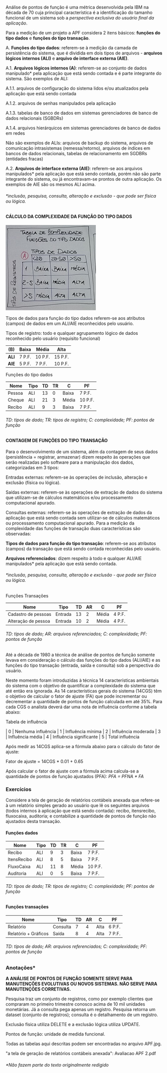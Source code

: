 Análise de pontos de função é uma métrica desenvolvida pela IBM na década de 70 cuja principal característica é a identificação do tamanho funcional de um sistema sob a _perspectiva exclusiva do usuário final da aplicação_.

Para a medição de um projeto a APF considera 2 itens básicos: **funções do tipo dados** e **funções do tipo transação**.

A. **Funções do tipo dados**: referem-se à medição da camada de persistência do sistema, que é dividida em dois tipos de arquivos - **arquivos lógicos internos (ALI)** e **arquivo de interface externa (AIE)**.

A.1. **Arquivos lógicos internos (A)**: referem-se ao conjunto de dados manipulado* pela aplicação que está sendo contada e é parte integrante do sistema. São exemplos de ALI: 

A.1.1. arquivos de configuração do sistema lidos e/ou atualizados pela aplicação que está sendo contada

A.1.2. arquivos de senhas manipulados pela aplicação

A.1.3. tabelas de banco de dados em sistemas gerenciadores de banco de dados relacionais (SGBDRs)

A.1.4. arquivos hierárquicos em sistemas gerenciadores de banco de dados em redes 

Não são exemplos de ALIs: arquivos de backup do sistema, arquivos de comunicação intrasistemas (remessa/retorno), arquivos de índices em bancos de dados relacionais, tabelas de relacionamento em SGDBRs (entidades fracas)

A.2. **Arquivos de interface externa (AIE)**: referem-se aos arquivos manipulados* pela aplicação que está sendo contada, porém não são parte integrante do sistema, ou já encontravam-se prontos de outra aplicação.
Os exemplos de AIE são os mesmos ALI acima.

###### *inclusão, pesquisa, consulta, alteração e exclusão - que pode ser física ou lógica.

#### CÁLCULO DA COMPLEXIDADE DA FUNÇÃO DO TIPO DADOS

![Tabela A](A.jpg "Tabela A")

Tipos de dados para função do tipo dados referem-se aos atributos (campos) de dados em um ALI/AIE reconhecidos pelo usuário.

Tipos de registro: todo e qualquer agrupamento lógico de dados reconhecido pelo usuário (requisito funcional)

|   (B)   | Baixa  |  Média  |  Alta   |
|   ---   |  ---   |   ---   |   ---   |
| **ALI** | 7 P.F. | 10 P.F. | 15 P.F. |
| **AIE** | 5 P.F. | 7 P.F.  | 10 P.F. |

Funções do tipo dados

| Nome | Tipo | TD | TR | C | PF |
| --- | --- | --- | --- | --- | --- |
| Pessoa | ALI | 13 | 0 | Baixa | 7 P.F. | 
| Cheque | ALI | 21 | 3 | Média | 10 P.F. |
| Recibo | ALI | 9 | 3 | Baixa | 7 P.F. |

###### TD: tipos de dado; TR: tipos de registro; C: complexidade; PF: pontos de função

#### CONTAGEM DE FUNÇÕES DO TIPO TRANSAÇÃO 
Para o desenvolvimento de um sistema, além da contagem de seus dados (persistência = registrar, armazenar) dizem respeito às operações que serão realizadas pelo software para a manipulação dos dados, categorizadas em 3 tipos:

Entradas externas: referem-se às operações de inclusão, alteração e exclusão (física ou lógica).

Saídas externas: referem-se às operações de extração de dados do sistema que utilizam-se de cálculos matemáticos e/ou processamento computacional apurado.

Consultas externas: referem-se às operações de extração de dados da aplicação que está sendo contada sem utilizar-se de cálculos matemáticos ou processamento computacional apurado.
Para a medição da complexidade das funções de transação duas características são observadas: 

**Tipos de dados para função do tipo transação**: referem-se aos atributos (campos) da transação que está sendo contada reconhecidas pelo usuário.

**Arquivos referenciados**: dizem respeito à todo e qualquer ALI/AIE manipulados* pela aplicação que está sendo contada.

###### *inclusão, pesquisa, consulta, alteração e exclusão - que pode ser física ou lógica.

Funções Transações 

| Nome | Tipo | TD | AR | C | PF |
| --- | --- | --- | --- | --- | --- |
| Cadastro de pessoas | Entrada | 13 | 2 | Média | 4 P.F. | 
| Alteração de pessoa | Entrada | 10 | 2 | Média | 4 P.F. |

###### TD: tipos de dado; AR: arquivos referenciados; C: complexidade; PF: pontos de função

Até a década de 1980 a técnica de análise de pontos de função somente levava em consideração o cálculo das funções do tipo dados (ALI/AIE) e as funções do tipo transação (entrada, saída e consulta) sob a perspectiva do usuário.

Neste momento foram introduzidas à técnica 14 características ambientais do sistema com o objetivo de quantificar a complexidade do sistema que até então era ignorada. As 14 características gerais do sistema (14CGS) têm o objetivo de calcular o fator de ajuste (FA) que pode incrementar ou decrementar a quantidade de pontos de função calculada em até 35%. Para cada CGS o analista deverá dar uma nota de influência conforme a tabela abaixo: 

Tabela de influência

| 0 | Nenhuma influência
| 1 | Influência mínima 
| 2 | Influência moderada
| 3 | Influência média
| 4 | Influência significante
| 5 | Total influência

Após medir as 14CGS aplica-se a fórmula abaixo para o cálculo do fator de ajuste: 

Fator de ajuste = 14CGS * 0.01 + 0.65

Após calcular o fator de ajuste com a fórmula acima calcula-se a quantidade de pontos de função ajustados (PFA): *PFA = PFNA * FA*

### Exercícios 

Considere a tela de geração de relatórios contábeis anexada que refere-se à um relatório simples gerado ao usuário que lê os seguintes arquivos (todos internos à aplicação que está sendo contada): recibo, itensrecibo, fluxocaixa, auditoria; e contabilize a quantidade de pontos de função não ajustados desta transação.

#### Funções dados

| Nome | Tipo | TD | TR | C | PF |
| --- | --- | --- | --- | --- | --- |
| Recibo | ALI | 9 | 3 | Baixa | 7 P.F. | 
| ItensRecibo | ALI | 8 | 5 | Baixa | 7 P.F. |
| FluxoCaixa | ALI | 11 | 8 | Média | 10 P.F. |
| Auditoria | ALI | 0 | 5 | Baixa | 7 P.F. |

###### TD: tipos de dado; TR: tipos de registro; C: complexidade; PF: pontos de função

#### Funções transações 

| Nome | Tipo | TD | AR | C | PF |
| --- | --- | --- | --- | --- | --- |
| Relatório | Consulta | 7 | 4 | Alta | 6 P.F. | 
| Relatório + Gráficos | Saída | 8 | 4 | Alta | 7 P.F. |

###### TD: tipos de dado; AR: arquivos referenciados; C: complexidade; PF: pontos de função

### Anotações*
**A ANÁLISE DE PONTOS DE FUNÇÃO SOMENTE SERVE PARA MANUTENÇÕES EVOLUTIVAS OU NOVOS SISTEMAS. NÃO SERVE PARA MANUTENÇÕES CORRETIVAS.**

Pesquisa traz um conjunto de registros, como por exemplo clientes que compraram no primeiro trimestre conosco acima de 10 mil unidades monetárias. Já a consulta pega apenas um registro. Pesquisa retorna um dataset (conjunto de registros); consulta é o detalhamento de um registro.

Exclusão física utiliza DELETE e a exclusão lógica utiliza UPDATE.

Pontos de função: unidade de medida funcional.

Todas as tabelas aqui descritas podem ser encontradas no arquivo APF.jpg.

"a tela de geração de relatórios contábeis anexada": Avaliacao APF 2.pdf

###### *Não fazem parte do texto originalmente redigido 